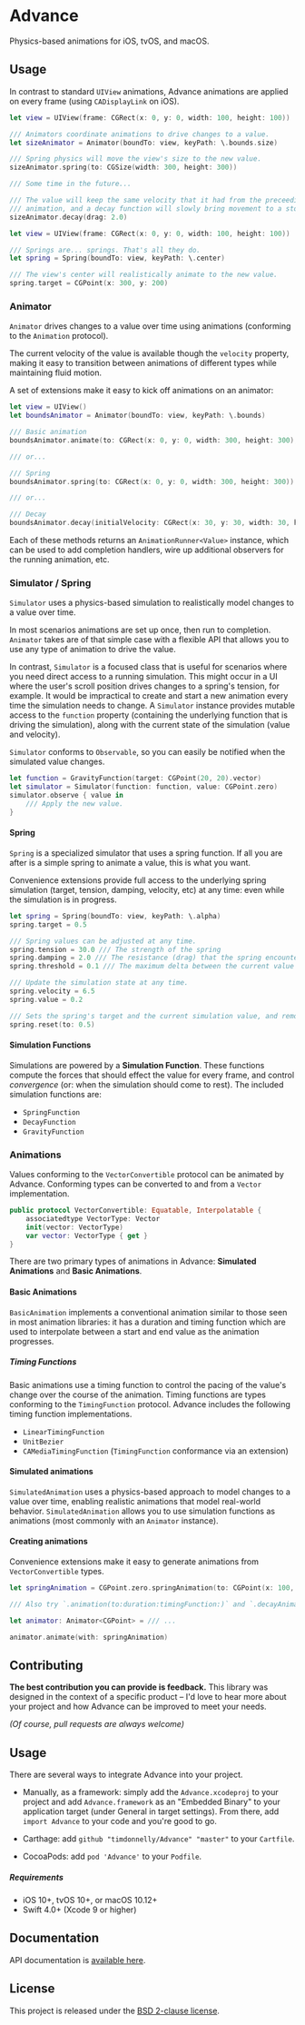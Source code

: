 # Advance

Physics-based animations for iOS, tvOS, and macOS.

## Usage

In contrast to standard `UIView` animations, Advance animations are applied on every frame (using `CADisplayLink` on iOS).

```swift
let view = UIView(frame: CGRect(x: 0, y: 0, width: 100, height: 100))

/// Animators coordinate animations to drive changes to a value.
let sizeAnimator = Animator(boundTo: view, keyPath: \.bounds.size)

/// Spring physics will move the view's size to the new value.
sizeAnimator.spring(to: CGSize(width: 300, height: 300))

/// Some time in the future...

/// The value will keep the same velocity that it had from the preceeding
/// animation, and a decay function will slowly bring movement to a stop.
sizeAnimator.decay(drag: 2.0)

```

```swift
let view = UIView(frame: CGRect(x: 0, y: 0, width: 100, height: 100))

/// Springs are... springs. That's all they do.
let spring = Spring(boundTo: view, keyPath: \.center)

/// The view's center will realistically animate to the new value.
spring.target = CGPoint(x: 300, y: 200)
```


### Animator

`Animator` drives changes to a value over time using animations (conforming to the `Animation` protocol).

The current velocity of the value is available though the `velocity` property, making it easy to transition between animations of different types while maintaining fluid motion.

A set of extensions make it easy to kick off animations on an animator:

```swift
let view = UIView()
let boundsAnimator = Animator(boundTo: view, keyPath: \.bounds)

/// Basic animation
boundsAnimator.animate(to: CGRect(x: 0, y: 0, width: 300, height: 300), duration: 0.5, timingFunction: UnitBezier.easeIn)

/// or...

/// Spring
boundsAnimator.spring(to: CGRect(x: 0, y: 0, width: 300, height: 300))

/// or...

/// Decay
boundsAnimator.decay(initialVelocity: CGRect(x: 30, y: 30, width: 30, height: 30))

```

Each of these methods returns an `AnimationRunner<Value>` instance, which can be used to add completion handlers, wire up additional observers for the running animation, etc.

### Simulator / Spring
`Simulator` uses a physics-based simulation to realistically model changes to a value over time.

In most scenarios animations are set up once, then run to completion. `Animator` takes are of that simple case with a flexible API that allows you to use any type of animation to drive the value.

In contrast, `Simulator` is a focused class that is useful for scenarios where you need direct access to a running simulation. This might occur in a UI where the user's scroll position drives changes to a spring's tension, for example. It would be impractical to create and start a new animation every time the simulation needs to change. A `Simulator` instance provides mutable access to the `function` property (containing the underlying function that is driving the simulation), along with the current state of the simulation (value and velocity).

`Simulator` conforms to `Observable`, so you can easily be notified when the simulated value changes.

```swift
let function = GravityFunction(target: CGPoint(20, 20).vector)
let simulator = Simulator(function: function, value: CGPoint.zero)
simulator.observe { value in
    /// Apply the new value.
}
```

#### Spring
`Spring` is a specialized simulator that uses a spring function. If all you are after is a simple spring to animate a value, this is what you want.

Convenience extensions provide full access to the underlying spring simulation (target, tension, damping, velocity, etc) at any time: even while the simulation is in progress.

```swift
let spring = Spring(boundTo: view, keyPath: \.alpha)
spring.target = 0.5

/// Spring values can be adjusted at any time.
spring.tension = 30.0 /// The strength of the spring
spring.damping = 2.0 /// The resistance (drag) that the spring encounters
spring.threshold = 0.1 /// The maximum delta between the current value and the spring's target (for each component) for which the simulation can enter a converged state.

/// Update the simulation state at any time.
spring.velocity = 6.5
spring.value = 0.2

/// Sets the spring's target and the current simulation value, and removes all velocity. This causes the spring to converge at the given value.
spring.reset(to: 0.5)

```

#### Simulation Functions

Simulations are powered by a **Simulation Function**. These functions compute the forces that should effect the value for every frame, and control *convergence* (or: when the simulation should come to rest). The included simulation functions are:
- `SpringFunction`
- `DecayFunction`
- `GravityFunction`


### Animations

Values conforming to the `VectorConvertible` protocol can be animated by Advance. Conforming types can be converted to and from a `Vector` implementation.
```swift
public protocol VectorConvertible: Equatable, Interpolatable {
    associatedtype VectorType: Vector
    init(vector: VectorType)
    var vector: VectorType { get }
}
```

There are two primary types of animations in Advance: **Simulated Animations** and **Basic Animations**.

#### Basic Animations
`BasicAnimation` implements a conventional animation similar to those seen in most animation libraries: it has a duration and timing function which are used to interpolate between a start and end value as the animation progresses.

##### Timing Functions

Basic animations use a timing function to control the pacing of the value's change over the course of the animation. Timing functions are types conforming to the `TimingFunction` protocol. Advance includes the following timing function implementations.

- `LinearTimingFunction` 
- `UnitBezier`
- `CAMediaTimingFunction` (`TimingFunction` conformance via an extension)


#### Simulated animations
`SimulatedAnimation` uses a physics-based approach to model changes to a value over time, enabling realistic animations that model real-world behavior. `SimulatedAnimation` allows you to use simulation functions as animations (most commonly with an `Animator` instance).

#### Creating animations

Convenience extensions make it easy to generate animations from `VectorConvertible` types.

```swift
let springAnimation = CGPoint.zero.springAnimation(to: CGPoint(x: 100, y: 100))

/// Also try `.animation(to:duration:timingFunction:)` and `.decayAnimation(drag:)`.

let animator: Animator<CGPoint> = /// ...

animator.animate(with: springAnimation)

```



## Contributing

**The best contribution you can provide is feedback.** This library was designed in the context of a specific product – I'd love to hear more about your project and how Advance can be improved to meet your needs.

*(Of course, pull requests are always welcome)*

## Usage

There are several ways to integrate Advance into your project.

* Manually, as a framework: simply add the `Advance.xcodeproj` to your project and add `Advance.framework` as an "Embedded Binary" to your application target (under General in target settings). From there, add `import Advance` to your code and you're good to go.

* Carthage: add `github "timdonnelly/Advance" "master"` to your `Cartfile`.

* CocoaPods: add `pod 'Advance'` to your `Podfile`.

##### Requirements
* iOS 10+, tvOS 10+, or macOS 10.12+
* Swift 4.0+ (Xcode 9 or higher)

## Documentation
API documentation is [available here](http://timdonnelly.github.io/Advance/).

## License
This project is released under the [BSD 2-clause license](https://github.com/timdonnelly/Advance/blob/master/LICENSE).
